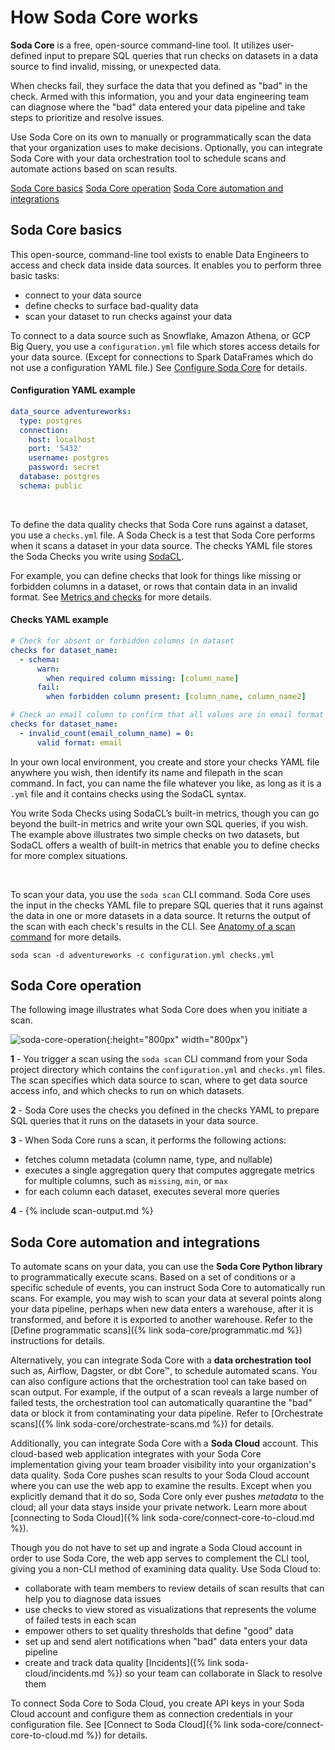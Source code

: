 # How Soda Core works 

**Soda Core** is a free, open-source command-line tool. It utilizes user-defined input to prepare SQL queries that run checks on datasets in a data source to find invalid, missing, or unexpected data. 

When checks fail, they surface the data that you defined as "bad" in the check. Armed with this information, you and your data engineering team can diagnose where the "bad" data entered your data pipeline and take steps to prioritize and resolve issues.

Use Soda Core on its own to manually or programmatically scan the data that your organization uses to make decisions. Optionally, you can integrate Soda Core with your data orchestration tool to schedule scans and automate actions based on scan results. 


[Soda Core basics](#soda-core-basics)
[Soda Core operation](#soda-core-operation)
[Soda Core automation and integrations](#soda-core-automation-and-integrations)


## Soda Core basics

This open-source, command-line tool exists to enable Data Engineers to access and check data inside data sources. It enables you to perform three basic tasks:

- connect to your data source
- define checks to surface bad-quality data
- scan your dataset to run checks against your data


To connect to a data source such as Snowflake, Amazon Athena, or GCP Big Query, you use a `configuration.yml` file which stores access details for your data source. (Except for connections to Spark DataFrames which do not use a configuration YAML file.) See [Configure Soda Core](/docs/configuration.md) for details.

#### Configuration YAML example

```yaml
data_source adventureworks:
  type: postgres
  connection:
    host: localhost
    port: '5432'
    username: postgres
    password: secret
  database: postgres
  schema: public
```

<br />

To define the data quality checks that Soda Core runs against a dataset, you use a `checks.yml` file. A Soda Check is a test that Soda Core performs when it scans a dataset in your data source. The checks YAML file stores the Soda Checks you write using [SodaCL](https://docs.soda.io/soda-cl/soda-cl-overview.html). 

For example, you can define checks that look for things like missing or forbidden columns in a dataset, or rows that contain data in an invalid format. See [Metrics and checks](https://docs.soda.io/soda-cl/metrics-and-checks.html) for more details.

#### Checks YAML example

```yaml
# Check for absent or forbidden columns in dataset
checks for dataset_name:
  - schema:
      warn:
        when required column missing: [column_name]
      fail:
        when forbidden column present: [column_name, column_name2]

# Check an email column to confirm that all values are in email format
checks for dataset_name:
  - invalid_count(email_column_name) = 0:
      valid format: email
```

In your own local environment, you create and store your checks YAML file anywhere you wish, then identify its name and filepath in the scan command. In fact, you can name the file whatever you like, as long as it is a `.yml` file and it contains checks using the SodaCL syntax.

You write Soda Checks using SodaCL’s built-in metrics, though you can go beyond the built-in metrics and write your own SQL queries, if you wish. The example above illustrates two simple checks on two datasets, but SodaCL offers a wealth of built-in metrics that enable you to define checks for more complex situations.

<br />

To scan your data, you use the `soda scan` CLI command. Soda Core uses the input in the checks YAML file to prepare SQL queries that it runs against the data in one or more datasets in a data source. It returns the output of the scan with each check's results in the CLI. See [Anatomy of a scan command](/docs/scan-core.md#anatomy-of-a-scan-command) for more details.

```shell
soda scan -d adventureworks -c configuration.yml checks.yml
```




## Soda Core operation

The following image illustrates what Soda Core does when you initiate a scan.

![soda-core-operation](/assets/images/soda-core-operation.png){:height="800px" width="800px"}

**1** - You trigger a scan using the `soda scan` CLI command from your Soda project directory which contains the `configuration.yml` and `checks.yml` files. The scan specifies which data source to scan, where to get data source access info,  and which checks to run on which datasets.

**2** - Soda Core uses the checks you defined in the checks YAML to prepare SQL queries that it runs on the datasets in your data source.

**3** - When Soda Core runs a scan, it performs the following actions:
- fetches column metadata (column name, type, and nullable)
- executes a single aggregation query that computes aggregate metrics for multiple columns, such as `missing`, `min`, or `max`
- for each column each dataset, executes several more queries

**4** - {% include scan-output.md %}


## Soda Core automation and integrations

To automate scans on your data, you can use the **Soda Core Python library** to programmatically execute scans. Based on a set of conditions or a specific schedule of events, you can instruct Soda Core to automatically run scans. For example, you may wish to scan your data at several points along your data pipeline, perhaps when new data enters a warehouse, after it is transformed, and before it is exported to another warehouse. Refer to the [Define programmatic scans]({% link soda-core/programmatic.md %}) instructions for details.

Alternatively, you can integrate Soda Core with a **data orchestration tool** such as, Airflow, Dagster, or dbt Core™, to schedule automated scans. You can also configure actions that the orchestration tool can take based on scan output. For example, if the output of a scan reveals a large number of failed tests, the orchestration tool can automatically quarantine the "bad" data or block it from contaminating your data pipeline. Refer to [Orchestrate scans]({% link soda-core/orchestrate-scans.md %}) for details.

Additionally, you can integrate Soda Core with a **Soda Cloud** account. This cloud-based web application integrates with your Soda Core implementation giving your team broader visibility into your organization's data quality. Soda Core pushes scan results to your Soda Cloud account where you can use the web app to examine the results. Except when you explicitly demand that it do so, Soda Core only ever pushes *metadata* to the cloud; all your data stays inside your private network. Learn more about [connecting to Soda Cloud]({% link soda-core/connect-core-to-cloud.md %}).

Though you do not have to set up and ingrate a Soda Cloud account in order to use Soda Core, the web app serves to complement the CLI tool, giving you a non-CLI method of examining data quality. Use Soda Cloud to:

- collaborate with team members to review details of scan results that can help you to diagnose data issues
- use checks to view stored as visualizations that represents the volume of failed tests in each scan
- empower others to set quality thresholds that define "good" data
- set up and send alert notifications when "bad" data enters your data pipeline
- create and track data quality [Incidents]({% link soda-cloud/incidents.md %}) so your team can collaborate in Slack to resolve them

To connect Soda Core to Soda Cloud, you create API keys in your Soda Cloud account and configure them as connection credentials in your configuration file. See [Connect to Soda Cloud]({% link soda-core/connect-core-to-cloud.md %}) for details.